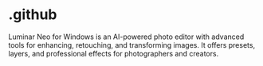 # .github
Luminar Neo for Windows is an AI-powered photo editor with advanced tools for enhancing, retouching, and transforming images. It offers presets, layers, and professional effects for photographers and creators.
